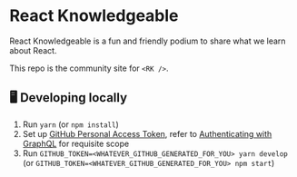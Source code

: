 # React Knowledgeable

React Knowledgeable is a fun and friendly podium to share what we learn about React.

This repo is the community site for `<RK />`.

## 🖥 Developing locally

1. Run `yarn` (or `npm install`)
2. Set up [GitHub Personal Access Token](https://github.com/settings/tokens), refer to [Authenticating with GraphQL](https://developer.github.com/v4/guides/forming-calls/#authenticating-with-graphql) for requisite scope
3. Run `GITHUB_TOKEN=<WHATEVER_GITHUB_GENERATED_FOR_YOU> yarn develop` (or `GITHUB_TOKEN=<WHATEVER_GITHUB_GENERATED_FOR_YOU> npm start`)